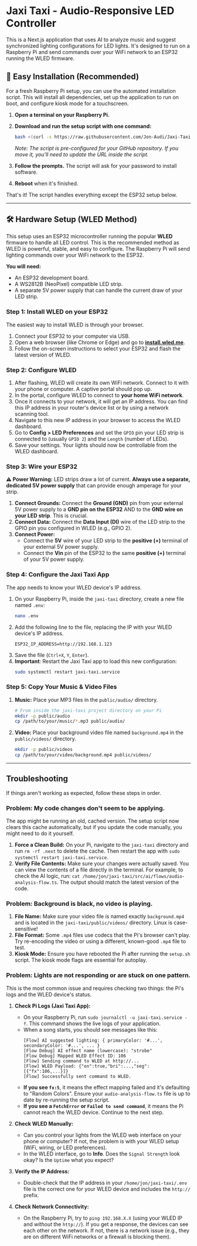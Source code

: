 # Jaxi Taxi - Audio-Responsive LED Controller

This is a Next.js application that uses AI to analyze music and suggest synchronized lighting configurations for LED lights. It's designed to run on a Raspberry Pi and send commands over your WiFi network to an ESP32 running the WLED firmware.

## 🚀 Easy Installation (Recommended)

For a fresh Raspberry Pi setup, you can use the automated installation script. This will install all dependencies, set up the application to run on boot, and configure kiosk mode for a touchscreen.

1.  **Open a terminal on your Raspberry Pi.**
2.  **Download and run the setup script with one command:**

    ```bash
    bash <(curl -s https://raw.githubusercontent.com/Jon-Audi/Jaxi-Taxi/main/setup.sh)
    ```
    *Note: The script is pre-configured for your GitHub repository. If you move it, you'll need to update the URL inside the script.*

3.  **Follow the prompts.** The script will ask for your password to install software.
4.  **Reboot** when it's finished.

That's it! The script handles everything except the ESP32 setup below.

---

## 🛠️ Hardware Setup (WLED Method)

This setup uses an ESP32 microcontroller running the popular **WLED** firmware to handle all LED control. This is the recommended method as WLED is powerful, stable, and easy to configure. The Raspberry Pi will send lighting commands over your WiFi network to the ESP32.

**You will need:**
*   An ESP32 development board.
*   A WS2812B (NeoPixel) compatible LED strip.
*   A separate 5V power supply that can handle the current draw of your LED strip.

### Step 1: Install WLED on your ESP32

The easiest way to install WLED is through your browser.

1.  Connect your ESP32 to your computer via USB.
2.  Open a web browser (like Chrome or Edge) and go to **[install.wled.me](https://install.wled.me/)**.
3.  Follow the on-screen instructions to select your ESP32 and flash the latest version of WLED.

### Step 2: Configure WLED

1.  After flashing, WLED will create its own WiFi network. Connect to it with your phone or computer. A captive portal should pop up.
2.  In the portal, configure WLED to connect to **your home WiFi network**.
3.  Once it connects to your network, it will get an IP address. You can find this IP address in your router's device list or by using a network scanning tool.
4.  Navigate to this new IP address in your browser to access the WLED dashboard.
5.  Go to **Config > LED Preferences** and set the `GPIO` pin your LED strip is connected to (usually `GPIO 2`) and the `Length` (number of LEDs).
6.  Save your settings. Your lights should now be controllable from the WLED dashboard.

### Step 3: Wire your ESP32

**⚠️ Power Warning:** LED strips draw a lot of current. **Always use a separate, dedicated 5V power supply** that can provide enough amperage for your strip.

1.  **Connect Grounds:** Connect the **Ground (GND)** pin from your external 5V power supply to a **GND pin on the ESP32** AND to the **GND wire on your LED strip**. This is crucial.
2.  **Connect Data:** Connect the **Data Input (DI)** wire of the LED strip to the GPIO pin you configured in WLED (e.g., GPIO 2).
3.  **Connect Power:**
    *   Connect the **5V** wire of your LED strip to the **positive (+)** terminal of your external 5V power supply.
    *   Connect the **Vin** pin of the ESP32 to the same **positive (+)** terminal of your 5V power supply.

### Step 4: Configure the Jaxi Taxi App

The app needs to know your WLED device's IP address.

1.  On your Raspberry Pi, inside the `jaxi-taxi` directory, create a new file named `.env`:
    ```bash
    nano .env
    ```
2.  Add the following line to the file, replacing the IP with your WLED device's IP address.
    ```
    ESP32_IP_ADDRESS=http://192.168.1.123
    ```
3.  Save the file (`Ctrl+X`, `Y`, `Enter`).
4.  **Important**: Restart the Jaxi Taxi app to load this new configuration:
    ```bash
    sudo systemctl restart jaxi-taxi.service
    ```

### Step 5: Copy Your Music & Video Files

1.  **Music:** Place your MP3 files in the `public/audio/` directory.
    ```bash
    # From inside the jaxi-taxi project directory on your Pi
    mkdir -p public/audio
    cp /path/to/your/music/*.mp3 public/audio/
    ```
2.  **Video:** Place your background video file named `background.mp4` in the `public/videos/` directory.
    ```bash
    mkdir -p public/videos
    cp /path/to/your/video/background.mp4 public/videos/
    ```

---

## Troubleshooting

If things aren't working as expected, follow these steps in order.

### Problem: My code changes don't seem to be applying.
The app might be running an old, cached version. The setup script now clears this cache automatically, but if you update the code manually, you might need to do it yourself.
1. **Force a Clean Build:** On your Pi, navigate to the `jaxi-taxi` directory and run `rm -rf .next` to delete the cache. Then restart the app with `sudo systemctl restart jaxi-taxi.service`.
2. **Verify File Contents:** Make sure your changes were actually saved. You can view the contents of a file directly in the terminal. For example, to check the AI logic, run: `cat /home/jon/jaxi-taxi/src/ai/flows/audio-analysis-flow.ts`. The output should match the latest version of the code.

### Problem: Background is black, no video is playing.
1.  **File Name:** Make sure your video file is named exactly `background.mp4` and is located in the `jaxi-taxi/public/videos/` directory. Linux is case-sensitive!
2.  **File Format:** Some `.mp4` files use codecs that the Pi's browser can't play. Try re-encoding the video or using a different, known-good `.mp4` file to test.
3.  **Kiosk Mode:** Ensure you have rebooted the Pi after running the `setup.sh` script. The kiosk mode flags are essential for autoplay.

### Problem: Lights are not responding or are stuck on one pattern.
This is the most common issue and requires checking two things: the Pi's logs and the WLED device's status.

1.  **Check Pi Logs (Jaxi Taxi App):**
    *   On your Raspberry Pi, run `sudo journalctl -u jaxi-taxi.service -f`. This command shows the live logs of your application.
    *   When a song starts, you should see messages like this:
        ```
        [Flow] AI suggested lighting: { primaryColor: '#...', secondaryColor: '#...', ... }
        [Flow Debug] AI effect name (lowercase): "strobe"
        [Flow Debug] Mapped WLED Effect ID: 106
        [Flow] Sending command to WLED at http://...
        [Flow] WLED Payload: {"on":true,"bri":...,"seg":[{"fx":106,...}]}
        [Flow] Successfully sent command to WLED.
        ```
    *   **If you see `fx:5`**, it means the effect mapping failed and it's defaulting to "Random Colors". Ensure your `audio-analysis-flow.ts` file is up to date by re-running the setup script.
    *   **If you see a `FetchError` or `Failed to send command`**, it means the Pi cannot reach the WLED device. Continue to the next step.

2.  **Check WLED Manually:**
    *   Can you control your lights from the WLED web interface on your phone or computer? If not, the problem is with your WLED setup (WiFi, wiring, or LED preferences).
    *   In the WLED interface, go to **Info**. Does the `Signal Strength` look okay? Is the `Uptime` what you expect?

3.  **Verify the IP Address:**
    *   Double-check that the IP address in your `/home/jon/jaxi-taxi/.env` file is the correct one for your WLED device and includes the `http://` prefix.

4.  **Check Network Connectivity:**
    *   On the Raspberry Pi, try to `ping 192.168.X.X` (using your WLED IP and *without* the `http://`). If you get a response, the devices can see each other on the network. If not, there is a network issue (e.g., they are on different WiFi networks or a firewall is blocking them).